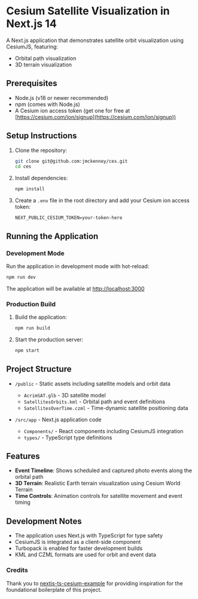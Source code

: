 # Cesium Satellite Visualization in Next.js 14

A Next.js application that demonstrates satellite orbit visualization using CesiumJS, featuring:
- Orbital path visualization
- 3D terrain visualization

## Prerequisites

- Node.js (v18 or newer recommended)
- npm (comes with Node.js)
- A Cesium ion access token (get one for free at [https://cesium.com/ion/signup](https://cesium.com/ion/signup))

## Setup Instructions

1. Clone the repository:
   ```bash
   git clone git@github.com:jmckenney/ces.git
   cd ces
   ```

2. Install dependencies:
   ```bash
   npm install
   ```

3. Create a `.env` file in the root directory and add your Cesium ion access token:
   ```env
   NEXT_PUBLIC_CESIUM_TOKEN=your-token-here
   ```

## Running the Application

### Development Mode
Run the application in development mode with hot-reload:
```bash
npm run dev
```
The application will be available at [http://localhost:3000](http://localhost:3000)

### Production Build
1. Build the application:
   ```bash
   npm run build
   ```

2. Start the production server:
   ```bash
   npm start
   ```

## Project Structure

- `/public` - Static assets including satellite models and orbit data
  - `AcrimSAT.glb` - 3D satellite model
  - `SatellitesOrbits.kml` - Orbital path and event definitions
  - `SatellitesOverTime.czml` - Time-dynamic satellite positioning data

- `/src/app` - Next.js application code
  - `Components/` - React components including CesiumJS integration
  - `types/` - TypeScript type definitions

## Features

- **Event Timeline**: Shows scheduled and captured photo events along the orbital path
- **3D Terrain**: Realistic Earth terrain visualization using Cesium World Terrain
- **Time Controls**: Animation controls for satellite movement and event timing

## Development Notes

- The application uses Next.js with TypeScript for type safety
- CesiumJS is integrated as a client-side component
- Turbopack is enabled for faster development builds
- KML and CZML formats are used for orbit and event data

### Credits
Thank you to [nextjs-ts-cesium-example](https://github.com/hyundotio/nextjs-ts-cesium-example/tree/main) for providing inspiration for the foundational boilerplate of this project.